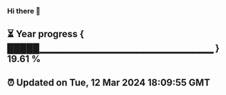 ### Hi there 👋
⏳ Year progress { █████▁▁▁▁▁▁▁▁▁▁▁▁▁▁▁▁▁▁▁▁▁▁▁▁▁ } 19.61 %
---
⏰ Updated on Tue, 12 Mar 2024 18:09:55 GMT
---
